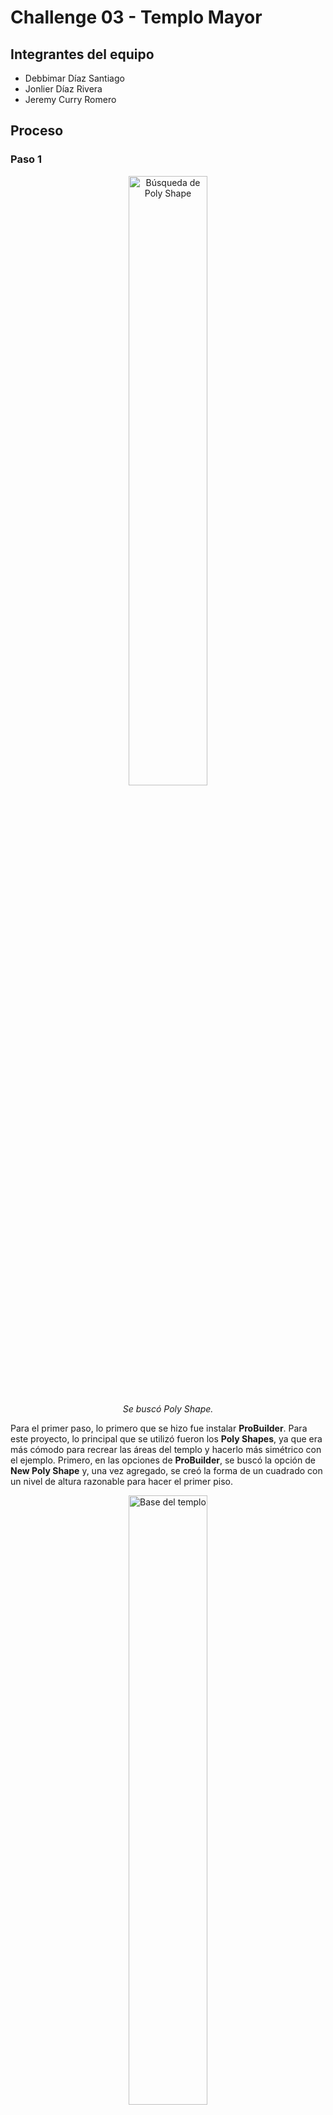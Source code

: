 # Challenge 03 - Templo Mayor

## Integrantes del equipo
- Debbimar Díaz Santiago
- Jonlier Díaz Rivera
- Jeremy Curry Romero
  
## Proceso

### Paso 1
<div align="center">
  <img src="1.png" width="50%" alt="Búsqueda de Poly Shape">
  <p><i>Se buscó Poly Shape.</i></p>
</div>

Para el primer paso, lo primero que se hizo fue instalar **ProBuilder**. Para este proyecto, lo principal que se utilizó fueron los **Poly Shapes**, ya que era más cómodo para recrear las áreas del templo y hacerlo más simétrico con el ejemplo. Primero, en las opciones de **ProBuilder**, se buscó la opción de **New Poly Shape** y, una vez agregado, se creó la forma de un cuadrado con un nivel de altura razonable para hacer el primer piso.

<div align="center">
  <img src="2.png" width="50%" alt="Base del templo">
  <p><i>Base del templo.</i></p>
</div>

### Paso 2

<div align="center">
  <img src="4.png" width="50%" alt="Modificación con Poly Shape">
  <p><i>Se modificó usando la herramienta de Poly Shape.</i></p>
</div>

Aquí, con la misma herramienta del **Poly Shape**, se agregaron unos puntos en las esquinas para hundir las puntas y recrear esa esquina peculiar que tiene el frente de cada piso del templo.

### Paso 3
<div align="center">
  <img src="5.png" width="50%" alt="Esquinas estiradas">
  <p><i>Se estiraron las esquinas.</i></p>
</div>

Con la misma herramienta del **Poly Shape** y los puntos de los vértices que ya estaban, se estiraron hacia atrás los de la esquina de arriba para crear ese relieve en el frente del piso.

### Paso 4

Este mismo proceso se repitió para los 3 pisos restantes, pero cada uno con menor tamaño para recrear esa forma de pirámide.

<div align="center">
  <img src="7.png" width="50%" alt="Formación de las capas del templo">
  <p><i>Formación de las capas.</i></p>
</div>

### Paso 5
<div align="center">
  <img src="8.png" width="50%" alt="Añadiendo objeto para casillas">
  <p><i>Se añadió otro objeto para las casillas.</i></p>
</div>

Luego de haber terminado los pisos con los **shapes** de **ProBuilder**, nos vamos a **New Shape** y elegimos la opción de **Door**. Como son dos casillas que hay que colocar arriba del Templo, pues le dimos **duplicate** para tener la idea.

### Paso 6
<div align="center">
  <img src="9.png" width="50%" alt="Formando los lados de las casillas">
  <p><i>Formación de los lados de las casillas.</i></p>
</div>

Después de tener esos **shapes** de **Door** colocados en sus respectivas posiciones, pues se fue a **Game Object** y en figuras 3D se agregó un cubo. Ese cubo, con la herramienta de escala, se aplanó y estiró al tamaño del marco y con la herramienta de mover se colocó en la esquina del marco del objeto **Door**. Se duplicó este objeto, se giró unos 90 grados y se colocó en la otra esquina. Este proceso se repitió para ambas casillas y todos los lados correspondientes, excepto el del frente.

### Paso 7
<div align="center">
  <img src="10.png" width="50%" alt="Creando los techos">
  <p><i>Creación de los techos.</i></p>
</div>

Se hizo un cubo y, con las herramientas de los vértices y esquinas, se estiró hacia arriba para hacer el efecto «techo a dos aguas» o más o menos parecido. Por último, se agregó otro cubo de los objetos 3D, el cual se estiró y se hizo un poco más corto para cubrir el marco de arriba de la casilla y así tener una entrada más pequeña. El objeto se duplicó y se colocó en la otra casilla.

<div align="center">
  <img src="11.png" width="50%" alt="Añadiendo marco superior">
  <p><i>Se añadió el marco superior de la casilla.</i></p>
</div>

### Paso 8
<div align="center">
  <img src="12.png" width="50%" alt="Vista del templo en proceso">
  <p><i>Templo Mayor en proceso.</i></p>
</div>

Luego, para no dañar nada, se puso la opción de bloquear los objetos para precaver y no mover nada de su sitio. Con las opciones de **ProBuilder** se fue a **New Shape** y elegimos un cubo. Ese cubo se estiró más o menos a la altura general del templo y con la herramienta de rotar se colocó verticalmente a unos -40 grados. Se colocó enfrente del templo, nivelado, para recrear la escalera.

<div align="center">
  <img src="13.png" width="50%" alt="Escalera del templo">
  <p><i>Creación de la escalera.</i></p>
</div>

<div align="center">
  <img src="14.png" width="50%" alt="Ajuste de la escalera">
  <p><i>Ajuste de la escalera.</i></p>
</div>

### Paso 9
<div align="center">
  <img src="15.png" width="50%" alt="Bordes de las escaleras">
  <p><i>Bordes de las escaleras.</i></p>
</div>

Luego se duplicó ese mismo cubo y con la herramienta de escala se encogió el ancho para hacer los bordes. Se colocó un borde y luego se duplicó para el del centro y la otra esquina.

### Paso 10

Una vez teníamos la mayor parte del templo hecho, se va a objetos 3D y se agrega un terreno. Al terreno se le colocan las medidas de 250 en ancho, largo y altura, también un **heightmap resolution** de 257x257. Luego, en internet, se buscó una imagen que cumpliera con el área respectiva en donde se encontraba este templo en sus tiempos; era más o menos tierra, fango y un poco de pasto. La imagen se importó en el área de **paint texture**, dentro del inspector del terreno, se creó un **layer** y, luego de agregar esa nueva pintura, se aplicó.

<div align="center">
  <img src="17.png" width="50%" alt="Terreno pintado">
  <p><i>Se añadió el terreno y se pintó.</i></p>
</div>

### Historia

*Historia sobre la pirámide del Templo Mayor

Huitzilin e Itzcoatl eran amigos desde pequeños. Siempre estuvieron unidos y jugaban a ser guerreros en los alrededores de la pirámide del Templo Mayor. A medida que fueron creciendo, su vínculo se fortalecía cada vez más, al punto de parecer hermanos. Pero en su adolescencia, la vida les trajo un gran desafío: ambos se enamoraron de Itzel, una joven hermosa que vivía cerca del templo y que, sin darse cuenta, se volvió el centro de sus corazones.

Cuando Itzel descubrió que los dos la amaban, decidió poner a prueba su valentía. Les propuso que se enfrentaran y que el vencedor no solo ganaría su amor, sino también el honor de demostrar su fuerza. Huitzilin e Itzcoatl, confiados en su amistad y en su propio coraje, aceptaron el reto. Al caer la tarde, ambos se encontraron frente a la sagrada pirámide, y en su cima Itzel aguardaba para presenciar el enfrentamiento.

Justo cuando sus miradas se cruzaron, algo imposible ocurrió. Una energía ancestral cayó sobre la pirámide y ambos quedaron envueltos en un resplandor cegador. Huitzilin sintió el espíritu de la guerra en su alma y, ante los ojos de Itzel, se transformó en el dios de la guerra. Itzcoatl, a su vez, sintió la fuerza de las tormentas y de sus manos brotaron relámpagos. La lucha entre ambos estremeció la tierra durante días, causando lluvias torrenciales, vientos huracanados y rugidos que quedaron grabados en la memoria de todos. Aquel enfrentamiento no solo decidiría un amor, sino que marcaría para siempre el mito del Templo Mayor, donde la guerra y la lluvia se encontraron en un combate eterno.*

### Gameplay

En este juego, el jugador tiene la opción de utilizar a uno de los dos protagonistas, Huitzilin o itzcoatl. Cada uno recorre un camino propio, lo que le permite al jugador vivir esta historia desde perspectivas opuestas. La historia de Huitzilin destaca la guerra y el honor, mientras que la de Itzcoatl destaca la fuerza de las tormentas y la conexion con la naturaleza. Al completar ambos recorridos, el jugador podra experimentar como concluye la historia de ambos protagonistas y como se veria sus respectivas vidas luego de la gran batalla.


### Experiencia Ganada
**Debbimar** - "Haciendo este **challenge** por primera vez, utilicé la opción de **Poly Shape** y me encantó. Es una herramienta muy útil, ya que era bastante sencilla y podía acomodarlo o transformarlo de la forma que quisiera sin tener que escoger la opción y sin «restricciones». Con esto me refiero a que tenía la libertad de transformar un bloque de mil formas de manera sencilla. Fue interesante hacer este **challenge**, ya que justamente en una clase de literatura estábamos hablando de este tema del Popol Vuh y Texcoco."

**Jeremy** - "Este challenge me gustó mucho porque no solo me permitió aplicar los conocimientos adquiridos en clase, sino que también, al investigar información sobre la pirámide, pude aprender más acerca de la cultura de México. Descubrí datos importantes sobre sus tradiciones y su historia ancestral, lo que despertó mi curiosidad por conocer y valorar otras culturas más allá de la puertorriqueña."





